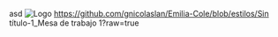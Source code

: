asd
<img src="/images/Sin título-1_Mesa de trabajo 1" alt="Logo" style="max-width: 100%;">
https://github.com/gnicolaslan/Emilia-Cole/blob/estilos/Sin título-1_Mesa de trabajo 1?raw=true